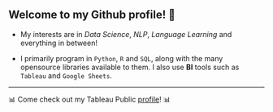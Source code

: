 ## Welcome to my Github profile! 👋



- My interests are in *Data Science*, *NLP*, *Language Learning* and everything in between!


- I primarily program in `Python`, `R` and `SQL`, along with the many opensource libraries available to them. I also use **BI** tools such as `Tableau` and `Google Sheets`.

---

📊 Come check out my Tableau Public [profile](https://public.tableau.com/app/profile/joshdavham)! 📊
